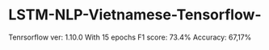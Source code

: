 # LSTM-NLP-Vietnamese-Tensorflow-
Tenrsorflow ver: 1.10.0
With 15 epochs
F1 score: 73.4%
Accuracy: 67,17%
